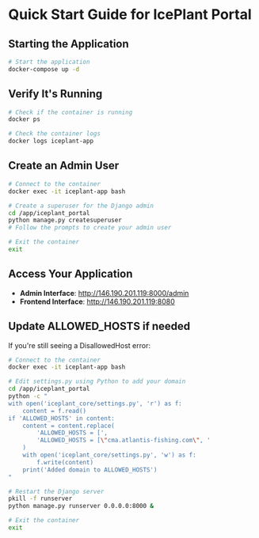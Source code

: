 # Quick Start Guide for IcePlant Portal

## Starting the Application

```bash
# Start the application
docker-compose up -d
```

## Verify It's Running

```bash
# Check if the container is running
docker ps

# Check the container logs
docker logs iceplant-app
```

## Create an Admin User

```bash
# Connect to the container
docker exec -it iceplant-app bash

# Create a superuser for the Django admin
cd /app/iceplant_portal
python manage.py createsuperuser
# Follow the prompts to create your admin user

# Exit the container
exit
```

## Access Your Application

- **Admin Interface**: http://146.190.201.119:8000/admin
- **Frontend Interface**: http://146.190.201.119:8080

## Update ALLOWED_HOSTS if needed

If you're still seeing a DisallowedHost error:

```bash
# Connect to the container
docker exec -it iceplant-app bash

# Edit settings.py using Python to add your domain
cd /app/iceplant_portal
python -c "
with open('iceplant_core/settings.py', 'r') as f:
    content = f.read()
if 'ALLOWED_HOSTS' in content:
    content = content.replace(
        'ALLOWED_HOSTS = [', 
        'ALLOWED_HOSTS = [\"cma.atlantis-fishing.com\", '
    )
    with open('iceplant_core/settings.py', 'w') as f:
        f.write(content)
    print('Added domain to ALLOWED_HOSTS')
"

# Restart the Django server
pkill -f runserver
python manage.py runserver 0.0.0.0:8000 &

# Exit the container
exit
```
